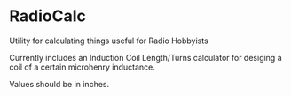 RadioCalc
=========

Utility for calculating things useful for Radio Hobbyists

Currently includes an Induction Coil Length/Turns calculator for desiging a coil of a certain microhenry inductance.

Values should be in inches.

